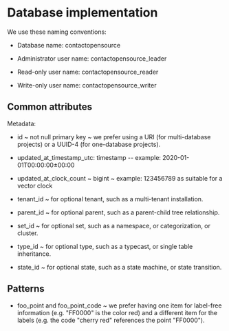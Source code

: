 # Database implementation

We use these naming conventions:

* Database name: contactopensource

* Administrator user name: contactopensource_leader

* Read-only user name: contactopensource_reader

* Write-only user name: contactopensource_writer

## Common attributes

Metadata:

* id ~ not null primary key ~ we prefer using a URI (for multi-database projects) or a UUID-4 (for one-database projects).

* updated_at_timestamp_utc: timestamp -- example: 2020-01-01T00:00:00±00:00

* updated_at_clock_count ~ bigint ~ example: 123456789 as suitable for a vector clock

* tenant_id ~ for optional tenant, such as a multi-tenant installation.

* parent_id ~ for optional parent, such as a parent-child tree relationship.

* set_id ~ for optional set, such as a namespace, or categorization, or cluster.

* type_id ~ for optional type, such as a typecast, or single table inheritance.

* state_id ~ for optional state, such as a state machine, or state transition.

## Patterns

* foo_point and foo_point_code ~ we prefer having one item for label-free information (e.g. "FF0000" is the color red) and a different item for the labels (e.g. the code "cherry red" references the point "FF0000").
